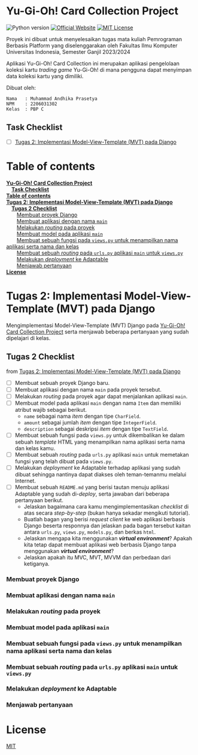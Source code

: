 
# Yu-Gi-Oh! Card Collection Project
![Python version](https://img.shields.io/static/v1?label=Django&message=%20%3E=4.2.5&logo=django&color=092e20)
[![Official Website](https://img.shields.io/static/v1?label=Website&message=currently%20not%20available&logo=googlechrome&color=blue)]()
[![MIT License](https://img.shields.io/badge/License-MIT-green.svg)](https://choosealicense.com/licenses/mit/)

Proyek ini dibuat untuk menyelesaikan tugas mata kuliah
Pemrograman Berbasis Platform yang diselenggarakan oleh
Fakultas Ilmu Komputer Universitas Indonesia, Semester Ganjil 2023/2024

Aplikasi Yu-Gi-Oh! Card Collection ini merupakan aplikasi
pengelolaan koleksi kartu *trading game* Yu-Gi-Oh!
di mana pengguna dapat menyimpan data koleksi kartu yang 
dimiliki.

Dibuat oleh:
```
Nama   : Muhammad Andhika Prasetya
NPM    : 2206031302
Kelas  : PBP C
```

## Task Checklist 
- [ ] [Tugas 2: Implementasi Model-View-Template (MVT) pada Django](https://pbp-fasilkom-ui.github.io/ganjil-2024/assignments/individual/assignment-2)


# Table of contents  
        
[**Yu-Gi-Oh! Card Collection Project**](<#**Yu-Gi-Oh!-Card-Collection-Project**>)<br />
&emsp;[**Task Checklist**](<#**Task-Checklist**>)<br />
[**Table of contents**](<#**Table-of-contents**>)<br />
[**Tugas 2: Implementasi Model-View-Template (MVT) pada Django**](<#**Tugas-2-Implementasi-Model-View-Template-(MVT)-pada-Django**>)<br />
&emsp;[**Tugas 2 Checklist**](<#**Tugas-2-Checklist**>)<br />
&emsp;&emsp;[Membuat proyek Django](<#Membuat-proyek-Django>)<br />
&emsp;&emsp;[Membuat aplikasi dengan nama `main`](<#Membuat-aplikasi-dengan-nama-`main`>)<br />
&emsp;&emsp;[Melakukan *routing* pada proyek](<#Melakukan-*routing*-pada-proyek>)<br />
&emsp;&emsp;[Membuat model pada aplikasi `main`](<#Membuat-model-pada-aplikasi-`main`>)<br />
&emsp;&emsp;[Membuat sebuah fungsi pada `views.py` untuk menampilkan nama aplikasi serta nama dan kelas](<#Membuat-sebuah-fungsi-pada-`views.py`-untuk-menampilkan-nama-aplikasi-serta-nama-dan-kelas>)<br />
&emsp;&emsp;[Membuat sebuah *routing* pada `urls.py` aplikasi `main` untuk `views.py`](<#Membuat-sebuah-*routing*-pada-`urls.py`-aplikasi-`main`-untuk-`views.py`>)<br />
&emsp;&emsp;[Melakukan *deployment* ke Adaptable](<#Melakukan-*deployment*-ke-Adaptable>)<br />
&emsp;&emsp;[Menjawab pertanyaan](<#Menjawab-pertanyaan>)<br />
[**License**](<#**License**>)<br />

# Tugas 2: Implementasi Model-View-Template (MVT) pada Django
Mengimplementasi Model-View-Template (MVT) Django pada 
[Yu-Gi-Oh! Card Collection Project]() serta menjawab beberapa
pertanyaan yang sudah dipelajari di kelas.

## Tugas 2 Checklist
from [Tugas 2: Implementasi Model-View-Template (MVT) pada Django](https://pbp-fasilkom-ui.github.io/ganjil-2024/assignments/individual/assignment-2)
- [ ] Membuat sebuah proyek Django baru.
- [ ] Membuat aplikasi dengan nama `main` pada proyek tersebut.
- [ ] Melakukan *routing* pada proyek agar dapat menjalankan aplikasi `main`.
- [ ] Membuat model pada aplikasi `main` dengan nama `Item` dan memiliki atribut wajib sebagai berikut.
    - `name` sebagai nama *item* dengan tipe `CharField`.
    - `amount` sebagai jumlah *item* dengan tipe `IntegerField`.
    - `description` sebagai deskripsi *item* dengan tipe `TextField`.
- [ ] Membuat sebuah fungsi pada `views.py` untuk dikembalikan ke dalam sebuah *template* HTML yang menampilkan nama aplikasi serta nama dan kelas kamu.
- [ ] Membuat sebuah *routing* pada `urls.py` aplikasi `main` untuk memetakan fungsi yang telah dibuat pada `views.py`.
- [ ] Melakukan *deployment* ke Adaptable terhadap aplikasi yang sudah dibuat sehingga nantinya dapat diakses oleh teman-temanmu melalui Internet.
- [ ] Membuat sebuah `README.md` yang berisi tautan menuju aplikasi Adaptable yang sudah di-*deploy*, serta jawaban dari beberapa pertanyaan berikut.
    - Jelaskan bagaimana cara kamu mengimplementasikan *checklist* di atas secara *step-by-step* (bukan hanya sekadar mengikuti tutorial).
    - Buatlah bagan yang berisi *request client* ke web aplikasi berbasis Django beserta responnya dan jelaskan pada bagan tersebut kaitan antara `urls.py`, `views.py`, `models.py`, dan berkas `html`.
    - Jelaskan mengapa kita menggunakan ***virtual environment***? Apakah kita tetap dapat membuat aplikasi web berbasis Django tanpa menggunakan ***virtual environment***?
    - Jelaskan apakah itu MVC, MVT, MVVM dan perbedaan dari ketiganya.

### Membuat proyek Django

### Membuat aplikasi dengan nama `main`

### Melakukan *routing* pada proyek

### Membuat model pada aplikasi `main`

### Membuat sebuah fungsi pada `views.py` untuk menampilkan nama aplikasi serta nama dan kelas

### Membuat sebuah *routing* pada `urls.py` aplikasi `main` untuk `views.py`

### Melakukan *deployment* ke Adaptable

### Menjawab pertanyaan


# License  

[MIT](https://choosealicense.com/licenses/mit/)
